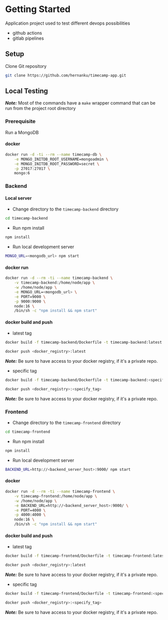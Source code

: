 # Getting Started
Application project used to test different devops possibilities  
- github actions
- gitlab pipelines

## Setup
Clone Git repository
```sh
git clone https://github.com/hernanku/timecamp-app.git
```

## Local Testing
**_Note:_** Most of the commands have a `make` wrapper command that can be run from the project root directory
### Prerequisite
Run a MongoDB

#### docker 
```sh
docker run -d -ti --rm --name timecamp-db \
	-e MONGO_INITDB_ROOT_USERNAME=mongoadmin \
	-e MONGO_INITDB_ROOT_PASSWORD=secret \
	-p 27017:27017 \
	mongo:6 
```

### Backend
#### Local server
- Change directory to the `timecamp-backend` directory 
```sh
cd timecamp-backend
```

- Run npm install
```sh
npm install
```

- Run local development server
```sh
MONGO_URL=<mongodb_url> npm start
```

#### docker run
```sh
docker run -d --rm -ti --name timecamp-backend \
	-v timecamp-backend:/home/node/app \
	-w /home/node/app \
	-e MONGO_URL=<mongodb_url> \
	-e PORT=9000 \
	-p 9000:9000 \
	node:16 \
	/bin/sh -c "npm install && npm start"
```

#### docker build and push
- latest tag
```sh
docker build -f timecamp-backend/Dockerfile -t timecamp-backend:latest
```
```sh
docker push <docker_registry>:latest
```
**_Note:_** Be sure to have access to your docker registry, if it's a private repo.

- specific tag
```sh
docker build -f timecamp-backend/Dockerfile -t timecamp-backend:<specify_tag>
```
```sh
docker push <docker_registry>:<specify_tag>
```
**_Note:_** Be sure to have access to your docker registry, if it's a private repo.



### Frontend
- Change directory to the `timecamp-frontend` directory 
```sh
cd timecamp-frontend
```

- Run npm install
```sh
npm install
```

- Run local development server
```sh
BACKEND_URL=http://<backend_server_host>:9000/ npm start
```
#### docker 
```sh
docker run -d --rm -ti --name timecamp-frontend \
	-v timecamp-frontend:/home/node/app \
	-w /home/node/app \
	-e BACKEND_URL=http://<backend_server_host>:9000/ \
	-e PORT=4000 \
	-p 4000:4000 \
	node:16 \
	/bin/sh -c "npm install && npm start"
```

#### docker build and push
- latest tag
```sh
docker build -f timecamp-frontend/Dockerfile -t timecamp-frontend:latest
```
```sh
docker push <docker_registry>:latest
```
**_Note:_** Be sure to have access to your docker registry, if it's a private repo.

- specific tag
```sh
docker build -f timecamp-frontend/Dockerfile -t timecamp-frontend:<specify_tag>
```
```sh
docker push <docker_registry>:<specify_tag>
```
**_Note:_** Be sure to have access to your docker registry, if it's a private repo.





